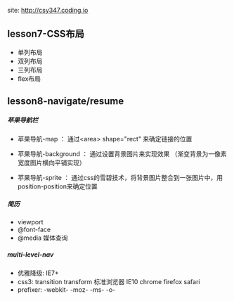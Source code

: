 site: http://csy347.coding.io

## lesson7-CSS布局

- 单列布局
- 双列布局
- 三列布局
- flex布局

## lesson8-navigate/resume
##### 苹果导航栏
- 苹果导航-map ： 通过&lt;area&gt; shape="rect" 来确定链接的位置

- 苹果导航-background ： 通过设置背景图片来实现效果 （渐变背景为一像素宽度图片横向平铺实现）

- 苹果导航-sprite ： 通过css的雪碧技术，将背景图片整合到一张图片中，用position-position来确定位置

##### 简历
- viewport
- @font-face
- @media 媒体查询

##### multi-level-nav
- 优雅降级: IE7+
- css3: transition transform 标准浏览器 IE10 chrome firefox safari
- prefixer: -webkit- -moz- -ms- -o-



